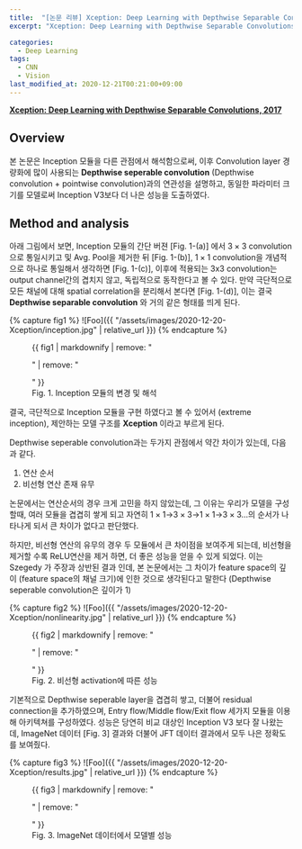 ```yaml
---
title:  "[논문 리뷰] Xception: Deep Learning with Depthwise Separable Convolutions"
excerpt: "Xception: Deep Learning with Depthwise Separable Convolutions"

categories:
  - Deep Learning
tags:
  - CNN
  - Vision
last_modified_at: 2020-12-21T00:21:00+09:00
---
```

[__Xception: Deep Learning with Depthwise Separable Convolutions, 2017__](https://arxiv.org/pdf/1610.02357.pdf)

## Overview
본 논문은 Inception 모듈을 다른 관점에서 해석함으로써, 이후 Convolution layer 경량화에 많이 사용되는  __Depthwise seperable convolution__ (Depthwise convolution + pointwise convolution)과의 연관성을 설명하고, 동일한 파라미터 크기를 모델로써 Inception V3보다 더 나은 성능을 도출하였다. 

## Method and analysis
아래 그림에서 보면, Inception 모듈의 간단 버젼 [Fig. 1-(a)] 에서 $3 \times 3$ convolution으로 통일시키고 및 Avg. Pool을 제거한 뒤 [Fig. 1-(b)], $1 \times 1$ convolution을 개념적으로 하나로 통일해서 생각하면 [Fig. 1-(c)], 이후에 적용되는 3x3 convolution는 output channel간의 겹치지 않고, 독립적으로 동작한다고 볼 수 있다. 만약 극단적으로 모든 채널에 대해 spatial correlation을 분리해서 본다면 [Fig. 1-(d)], 이는 결국 __Depthwise separable convolution__ 와 거의 같은 형태를 띄게 된다.

{% capture fig1 %}
![Foo]({{ "/assets/images/2020-12-20-Xception/inception.jpg" | relative_url }})
{% endcapture %}

<figure>
  {{ fig1 | markdownify | remove: "<p>" | remove: "</p>" }}
  <figcaption>Fig. 1. Inception 모듈의 변경 및 해석</figcaption>
</figure>

결국, 극단적으로 Inception 모듈을 구현 하였다고 볼 수 있어서 (extreme inception), 제안하는 모델 구조를 __Xception__ 이라고 부르게 된다.

Depthwise seperable convolution과는 두가지 관점에서 약간 차이가 있는데, 다음과 같다. 
1. 연산 순서
1. 비선형 연산 존재 유무  

논문에서는 연산순서의 경우 크게 고민을 하지 않았는데, 그 이유는 우리가 모델을 구성할때, 여러 모듈을 겹겹히 쌓게 되고 자연히 $1 \times 1$→$3 \times 3$→$1 \times 1$→$3 \times 3$...의 순서가 나타나게 되서 큰 차이가 없다고 판단했다.

하지만, 비선형 연산의 유무의 경우 두 모듈에서 큰 차이점을 보여주게 되는데, 비선형을 제거할 수록 ReLU연산을 제거 하면, 더 좋은 성능을 얻을 수 있게 되었다. 이는 Szegedy 가 주장과 상반된 결과 인데, 본 논문에서는 그 차이가 feature space의 깊이 (feature space의 채널 크기)에  인한 것으로 생각된다고 말한다 (Depthwise seperable convolution은 깊이가 1)

{% capture fig2 %}
![Foo]({{ "/assets/images/2020-12-20-Xception/nonlinearity.jpg" | relative_url }})
{% endcapture %}

<figure>
  {{ fig2 | markdownify | remove: "<p>" | remove: "</p>" }}
  <figcaption>Fig. 2. 비선형 activation에 따른 성능</figcaption>
</figure>


기본적으로 Depthwise seperable layer을 겹겹히 쌓고, 더불어 residual connection을 추가하였으며, Entry flow/Middle flow/Exit flow 세가지 모듈을 이용해 아키텍쳐를 구성하였다. 성능은 당연히 비교 대상인 Inception V3 보다 잘 나왔는데, ImageNet 데이터 [Fig. 3] 결과와 더불어 JFT 데이터 결과에서 모두 나은 정확도를 보여줬다.

{% capture fig3 %}
![Foo]({{ "/assets/images/2020-12-20-Xception/results.jpg" | relative_url }})
{% endcapture %}

<figure>
  {{ fig3 | markdownify | remove: "<p>" | remove: "</p>" }}
  <figcaption>Fig. 3. ImageNet 데이터에서 모델별 성능</figcaption>
</figure>

